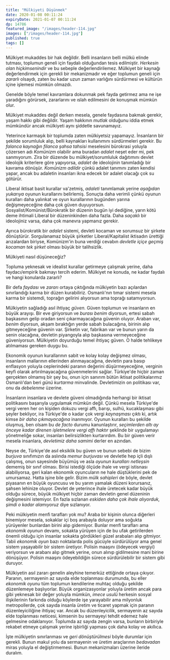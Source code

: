 ```yaml
---
title: "Mülkiyeti Düşünmek"
date: 2020-01-08 00:11:24
expiryDate: 2021-01-07 00:11:24
dp: 14786
featured_image: "/images/header-114.jpg"
images: ["/images/header-114.jpg"]
published: true
tags: []
---
```





Mülkiyet mukaddes bir hak değildir. Belli insanların belli mülkü elinde tutması, toplumun geneli için faydalı olduğundan tesis edilmiştir. *Herkesin olan hiçkimsenindir* ve bu sebeple değerlendirilemez. Mülkiyet bir kaynağı değerlendirmek için gerekli bir mekanizmadır ve eğer toplumun geneli için *zararlı* olsaydı, zaten bu kadar uzun zaman varlığını sürdürmesi ve kültürün içine işlemesi mümkün olmazdı. 

Genelde böyle temel kavramlara dokunmak pek fayda getirmez ama ne işe yaradığını görürsek, zararlarını ve ıslah edilmesini de konuşmak mümkün olur. 

Mülkiyet mukaddes değil derken mesela, genele faydasına bakmak gerekir, yaşam hakkı gibi değildir. Yaşam hakkının *mutlak* olduğunu iddia etmek mümkündür ancak mülkiyeti aynı şiddetle savunamayız. 

Yeterince karmaşık bir toplumda zaten mülkiyetsiz yapamayız. İnsanların bir şekilde sorumluluk alıp, belli kaynakları kullanımını sürdürmeleri gerekir. Bu *falanca kaynağın filanca şahsa tahsisi* meselesini bürokrasi yoluyla çözersen adı *Komünizm* olabilir ama buradan *adalet* neşet eder mi, pek sanmıyorum.  Zira bir düzende bu mülkiyet/sorumluluk dağıtımını devlet ideolojik kriterlere göre yapıyorsa, *adalet* de ideolojinin tanımladığı bir kavrama dönüşür. *Komünizm adildir* çünkü adalet tanımını zaten kendisi yapar, ancak bu adaletin insanları ikna edecek bir adalet olacağı çok su götürür. 

Liberal iktisat basit kurallar va'zetmiş, *adaleti* tanımlamak yerine *aşağıdan yukarıya* oyunun kurallarını belirlemiş.  Sonuçta daha verimli çünkü oyunun kuralları daha yalınkat ve oyun kurallarının bugünden yarına değişmeyeceğine daha çok güven duyuyorsun. Sosyalist/Komünist/Bürokratik bir düzenin bugün iyi dediğine, yarın kötü deme ihtimali Liberal bir düzeninkinden daha fazla. Daha *saçaklı* bir ideolojiniz varsa, daha çok manevra yapmanız gerekir. 

Ayrıca bürokratik bir *adalet* sistemi, devleti kocaman ve sorumsuz bir şirkete dönüştürür. Sorgulanamaz büyük şirketler Liberal/Kapitalist iktisadın ürettiği arızalardan biriyse, Komünizm'in buna verdiği cevabın *devletle içiçe geçmiş kocaman tek şirket* olması büyük bir talihsizlik. 

Mülkiyeti nasıl düşüneceğiz?

Topluma yeknesak ve idealist kurallar getirmeye çalışmak yerine, daha faydacı/empirik bakmayı tercih ederim. Mülkiyet ne konuda, ne kadar faydalı ve hangi konularda zararlı?

Bir defa *faydası* ve *zararı* ortaya çıktığında mülkiyetin bazı açılardan sınırlandığı karma bir düzen kurabiliriz. Osmanlı'nın tımar sistemi mesela karma bir sistemdi, toprağın gelirini alıyorsun ama toprağı satamıyorsun. 

Mülkiyetin sağladığı asıl ihtiyaç *güven.* Güven toplumun ve insanların en büyük arayışı. Bir eve giriyorsun ve *burası benim* diyorsun, ertesi sabah başkasının gelip oradan seni çıkarmayacağına güvenin oluyor. Araban var, *benim* diyorsun, akşam bıraktığın yerde sabah bulacağına, birinin alıp gitmeyeceğine güvenin var. Şirketin var, fabrikan var ve bunun yarın da senin olacağına, devletin piyangoyla alıp başkasına vermeyeceğine güveniyorsun. Mülkiyetin doyurduğu temel ihtiyaç güven. O halde tehlikeye atılmaması gereken duygu bu.

Ekonomik oyunun kurallarının sabit ve kolay kolay değişmez olması, insanların mallarının ellerinden alınmayacağına, devletin para basıp enflasyon yoluyla ceplerindeki paranın değerini düşürmeyeceğine, verginin keyfi olarak artırılmayacağına güvenmelerini sağlar. Türkiye'de hiçbir zaman gerçekten olmamış bir şey bu, onun için sanırım bütün iktisat politikalarımız Osmanlı'dan beri *günü kurtarma* minvalinde. Devletimizin on politikası var, onu da *debelenme* üzerine. 

İnsanların insanlara ve devlete güveni olmadığında herhangi bir iktisat politikasını başarıyla uygulamak mümkün değil. Çünkü mesela Türkiye'de vergi veren her on kişiden dokuzu vergi affı, barışı, sulhü, kucaklaşması gibi şeyler bekliyor, ira Türkiye'de o kadar çok vergi *kaynaşması* çıktı ki, artık kimse *bir daha çıkmayacağına* inanmıyor. Oyunun kuralları bu şekilde oluşmuş, ben olsam bu *de facto* durumu kanunlaştırır, *seçimlerden altı ay önceye kadar direnen işletmelere vergi affı haktır* şeklinde bir uygulamayı yönetmeliğe sokar, insanları belirsizlikten kurtarırdım. Bu bir güven verir mesela insanlara, *devletimiz daha samimi* derler en azından. 

Neyse de, Türkiye'de asıl eksiklik bu güven ve bunun sebebi de bizim *burjuva* sınıfımızın da aslında *memur burjuvası* ve devletle hep içli dışlı çalışmış, onun sayesinde büyümüş ve asla *oyunun kuralları netleşsin* dememiş bir sınıf olması. Birisi istediği ölçüde ihale ve vergi istisnası alabiliyorsa, geri kalan ekonomik oyuncuların ne hale düştüklerini pek de umursamaz. Hatta işine bile gelir. Bizim *mülk sahipleri* de böyle, devlet piyasanın en büyük oyuncusu ve bu yarım yamalak düzeni korursanız, şahsen lehinize oluyor. Devlet de yeterince ihale üretecek kadar büyük olduğu sürece, büyük mülkiyet hiçbir zaman devletin genel düzeninin değişmesini istemiyor. En fazla sızlanan *eskiden daha çok ihale alıyorduk, şimdi o kadar alamıyoruz* diye sızlanıyor. 

Peki mülkiyetin menfi tarafları yok mu? Araba bir kişinin olunca diğerleri binemiyor mesela, sokaklar içi boş arabayla doluyor ama soğukta yürüyenler bunlardan birini alıp gidemiyor. Bunlar menfi tarafları ama *ekonomik oyunun* devamı, sokakta yürüyen için de bu ufak getirilerden önemli olduğu için insanlar sokakta gördükleri güzel arabaları alıp gitmiyor. Tabii *ekonomik oyun* bazı noktalarda polis gücüyle sürdürülüyor ama genel sistem yaşayabilir bir sistem üretiyor. Polisin maaşını (ödeyecek vergiyi) veriyorsun ve arabanı alıp gitmek yerine, onun alınıp gidilmesine mani birine dönüşüyor. Polisin maaşını ödeyebildiğin sürece sürdürülebilir bir sistem gibi duruyor. 

Mülkiyetin asıl zararı genelin aleyhine temerküz ettiğinde ortaya çıkıyor. Paranın, sermayenin az sayıda elde toplanması durumunda, bu eller *ekonomik oyunu* tüm toplumun kendilerine muhtaç olduğu şekilde düzenlemeye başlıyorlar. Büyük organizasyonlar yoluyla üretim ancak para gibi yeknesak bir değer yoluyla mümkün, *imece usulü* herkesin sosyal ilişkilerinin farkında olduğu köylerde işe yarayabilir ama milyonluk metropollerde, çok sayıda insanla üretim ve ticaret yapmak için paranın düzenleyiciliğine ihtiyaç var. Ancak bu düzenleyicilik, sermayenin az sayıda elde toplanması neticesi, kimsenin bu sermayeyi tehdit edemez hale gelmesine odaklanıyor. Toplumda az sayıda zengin varsa, bunların birbiriyle rekabet etmeye çalışmak yerine işbirliği yapması çok daha kolay ve akıllıca. 

İşte mülkiyetin sınırlanması ve *geri dönüştürülmesi* böyle durumlar için gerekli. Bunun makul yolu da sermayenin ve üretim araçlarının *bedavadan* miras yoluyla el değiştirmemesi. Bunun mekanizmaları üzerine ileride duralım. 

